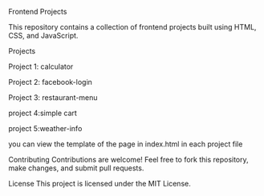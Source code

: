 Frontend Projects 

This repository contains a collection of frontend projects built using HTML, CSS, and JavaScript.

Projects

Project 1: calculator

Project 2: facebook-login

Project 3: restaurant-menu

project 4:simple cart

project 5:weather-info

you can view the template of the page in index.html in each project file

Contributing Contributions are welcome! Feel free to fork this repository, make changes, and submit pull requests.

License This project is licensed under the MIT License.
